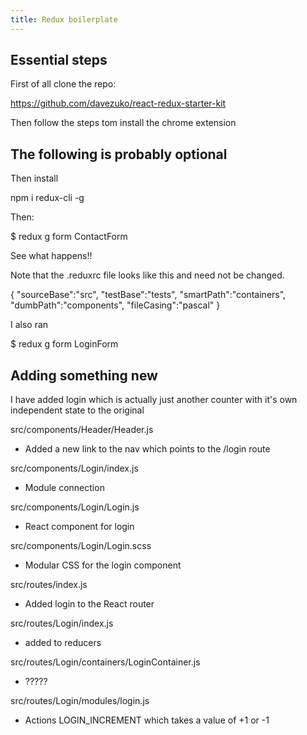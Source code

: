 ```yaml
---
title: Redux boilerplate
---
```


## Essential steps
First of all clone the repo:

https://github.com/davezuko/react-redux-starter-kit

Then follow the steps tom install the chrome extension

## The following is probably optional
Then install 

npm i redux-cli -g

Then:

$ redux g form ContactForm

See what happens!!

Note that the .reduxrc file looks like this and need not be changed.

{
  "sourceBase":"src",
  "testBase":"tests",
  "smartPath":"containers",
  "dumbPath":"components",
  "fileCasing":"pascal"
}

I also ran 

$ redux g form LoginForm

## Adding something new

I have added login which is actually just another counter with it's own independent 
state to the original

src/components/Header/Header.js

* Added a new link to the nav which points to the /login route

src/components/Login/index.js

* Module connection

src/components/Login/Login.js

* React component for login

src/components/Login/Login.scss

* Modular CSS for the login component

src/routes/index.js

* Added login to the React router

src/routes/Login/index.js

* added to reducers

src/routes/Login/containers/LoginContainer.js

* ?????

src/routes/Login/modules/login.js

* Actions LOGIN_INCREMENT which takes a value of +1 or -1
